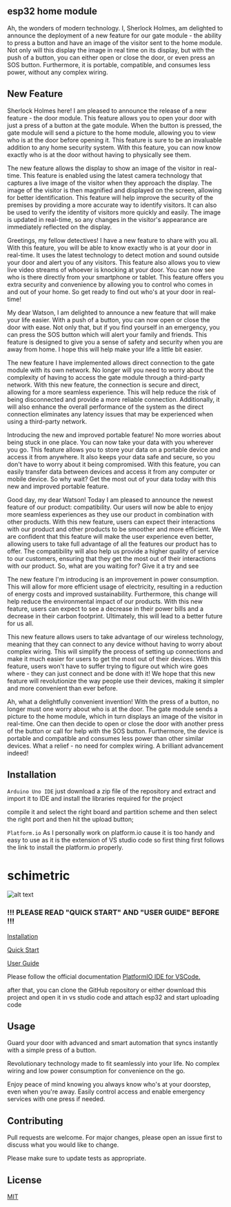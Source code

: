## esp32 home module
Ah, the wonders of modern technology. I, Sherlock Holmes, am delighted to announce the deployment of a new feature for our gate module - the ability to press a button and have an image of the visitor sent to the home module. Not only will this display the image in real time on its display, but with the push of a button, you can either open or close the door, or even press an SOS button. Furthermore, it is portable, compatible, and consumes less power, without any complex wiring.
## New Feature
Sherlock Holmes here! I am pleased to announce the release of a new feature - the door module. This feature allows you to open your door with just a press of a button at the gate module. When the button is pressed, the gate module will send a picture to the home module, allowing you to view who is at the door before opening it. This feature is sure to be an invaluable addition to any home security system. With this feature, you can now know exactly who is at the door without having to physically see them.

The new feature allows the display to show an image of the visitor in real-time. This feature is enabled using the latest camera technology that captures a live image of the visitor when they approach the display. The image of the visitor is then magnified and displayed on the screen, allowing for better identification. This feature will help improve the security of the premises by providing a more accurate way to identify visitors. It can also be used to verify the identity of visitors more quickly and easily. The image is updated in real-time, so any changes in the visitor's appearance are immediately reflected on the display.

Greetings, my fellow detectives! I have a new feature to share with you all. With this feature, you will be able to know exactly who is at your door in real-time. It uses the latest technology to detect motion and sound outside your door and alert you of any visitors. This feature also allows you to view live video streams of whoever is knocking at your door. You can now see who is there directly from your smartphone or tablet. This feature offers you extra security and convenience by allowing you to control who comes in and out of your home. So get ready to find out who's at your door in real-time!

My dear Watson, I am delighted to announce a new feature that will make your life easier. With a push of a button, you can now open or close the door with ease. Not only that, but if you find yourself in an emergency, you can press the SOS button which will alert your family and friends. This feature is designed to give you a sense of safety and security when you are away from home. I hope this will help make your life a little bit easier.

The new feature I have implemented allows direct connection to the gate module with its own network. No longer will you need to worry about the complexity of having to access the gate module through a third-party network. With this new feature, the connection is secure and direct, allowing for a more seamless experience. This will help reduce the risk of being disconnected and provide a more reliable connection. Additionally, it will also enhance the overall performance of the system as the direct connection eliminates any latency issues that may be experienced when using a third-party network.

Introducing the new and improved portable feature! No more worries about being stuck in one place. You can now take your data with you wherever you go. This feature allows you to store your data on a portable device and access it from anywhere. It also keeps your data safe and secure, so you don't have to worry about it being compromised. With this feature, you can easily transfer data between devices and access it from any computer or mobile device. So why wait? Get the most out of your data today with this new and improved portable feature.

Good day, my dear Watson! Today I am pleased to announce the newest feature of our product: compatibility. Our users will now be able to enjoy more seamless experiences as they use our product in combination with other products. With this new feature, users can expect their interactions with our product and other products to be smoother and more efficient. We are confident that this feature will make the user experience even better, allowing users to take full advantage of all the features our product has to offer. The compatibility will also help us provide a higher quality of service to our customers, ensuring that they get the most out of their interactions with our product. So, what are you waiting for? Give it a try and see

The new feature I'm introducing is an improvement in power consumption. This will allow for more efficient usage of electricity, resulting in a reduction of energy costs and improved sustainability. Furthermore, this change will help reduce the environmental impact of our products. With this new feature, users can expect to see a decrease in their power bills and a decrease in their carbon footprint. Ultimately, this will lead to a better future for us all.

This new feature allows users to take advantage of our wireless technology, meaning that they can connect to any device without having to worry about complex wiring. This will simplify the process of setting up connections and make it much easier for users to get the most out of their devices. With this feature, users won't have to suffer trying to figure out which wire goes where - they can just connect and be done with it! We hope that this new feature will revolutionize the way people use their devices, making it simpler and more convenient than ever before.

Ah, what a delightfully convenient invention! With the press of a button, no longer must one worry about who is at the door. The gate module sends a picture to the home module, which in turn displays an image of the visitor in real-time. One can then decide to open or close the door with another press of the button or call for help with the SOS button. Furthermore, the device is portable and compatible and consumes less power than other similar devices. What a relief - no need for complex wiring. A brilliant advancement indeed!

## Installation
```Arduino Uno IDE```
just download a zip file of the repository and extract and import it to IDE and install the libraries required for the project

compile it and select the right board and partition scheme and then select the right port and then hit the upload button;

```Platform.io```
As I personally work on platform.io cause it is too handy and easy to use as it is the extension of VS studio code so first thing first follows the link to install the platform.io properly.


# schimetric
![alt text](https://github.com/hiibrarahmad/-FYPesp32homemoduleFINAL/blob/master/Schematic_ESP32HOME%20MODULE_2023-02-13.png?raw=true)


### !!! PLEASE READ "QUICK START" AND "USER GUIDE" BEFORE !!!

[Installation](http://docs.platformio.org/page/ide/vscode.html)

[Quick Start]()

[User Guide]()

Please follow the official documentation [PlatformIO IDE for VSCode.](http://docs.platformio.org/page/ide/vscode.html)



after that, you can clone the GitHub repository or either download this project and open it in vs studio code and attach esp32 and start uploading code 




## Usage
Guard your door with advanced and smart automation that syncs instantly with a simple press of a button.

Revolutionary technology made to fit seamlessly into your life. No complex wiring and low power consumption for convenience on the go.

Enjoy peace of mind knowing you always know who's at your doorstep, even when you're away. Easily control access and enable emergency services with one press if needed.


## Contributing

Pull requests are welcome. For major changes, please open an issue first
to discuss what you would like to change.

Please make sure to update tests as appropriate.

## License
[MIT](LICENSE.md)

